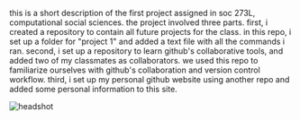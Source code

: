 this is a short description of the first project assigned in soc 273L, computational social sciences. the project involved three parts. first, i created a repository to contain all future projects for the class. in this repo, i set up a folder for "project 1" and added a text file with all the commands i ran. second, i set up a repository to learn github's collaborative tools, and added two of my classmates as collaborators. we used this repo to familiarize ourselves with github's collaboration and version control workflow. third, i set up my personal github website using another repo and added some personal information to this site.

![headshot]("C:\Users\maxwu\Downloads\headshot.jpg")